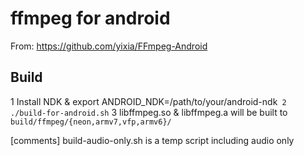 ffmpeg for android
===========================================

From: https://github.com/yixia/FFmpeg-Android


Build
-----

1 Install NDK & export ANDROID_NDK=/path/to/your/android-ndk`
2 ./build-for-android.sh`
3 libffmpeg.so & libffmpeg.a will be built to `build/ffmpeg/{neon,armv7,vfp,armv6}/`

[comments] build-audio-only.sh is a temp script including audio only
